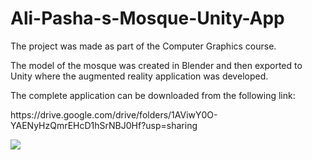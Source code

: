 # Ali-Pasha-s-Mosque-Unity-App

<p> The project was made as part of the Computer Graphics course.</p>
<p>The model of the mosque was created in Blender and then exported to Unity where the augmented reality application was developed.</p>
<p>The complete application can be downloaded from the following link:</p> 
<p>https://drive.google.com/drive/folders/1AViwY0O-YAENyHzQmrEHcD1hSrNBJ0Hf?usp=sharing </p>

<img src="Images/official3.png">

